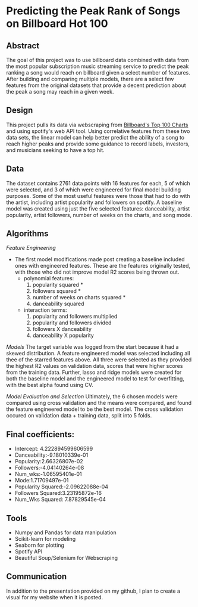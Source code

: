 # Predicting the Peak Rank of Songs on Billboard Hot 100

## Abstract
The goal of this project was to use billboard data combined with data from the most popular subscription music streaming service to predict the peak ranking a song would reach on billboard given a select number of features. After building and comparing multiple models, there are a select few features from the original datasets that provide a decent prediction about the peak a song may reach in a given week. 

## Design
This project pulls its data via webscraping from [Billboard's Top 100 Charts](https://www.billboard.com/charts/hot-100) and using spotify's web API tool. Using correlative features from these two data sets, the linear model can help better predict the ability of a song to reach higher peaks and provide some guidance to record labels, investors, and musicians seeking to have a top hit. 

## Data
The dataset contains 2761 data points with 16 features for each, 5 of which were selected, and 3 of which were engineered for final model building purposes. Some of the most useful features were those that had to do with the artist, including artist popularity and followers on spotify. A baseline model was created using just the five selected features: danceability, artist popularity, artist followers, number of weeks on the charts, and song mode.


## Algorithms

*Feature Engineering*
*  The first model modifications made post creating a baseline included ones with engineered features. These are the features originally tested, with those who did not improve model R2 scores being thrown out.
   * polynomial features:
      1. popularity squared *
      2. followers squared *
      3. number of weeks on charts squared *
      4. danceability squared 
   * interaction terms:
      1. popularity and followers multiplied
      3. popularity and followers divided
      4. followers X danceability
      5. danceability X popularity 

*Models*
The target variable was logged from the start because it had a skewed distribution. A feature engineered model was selected including all thee of the starred features above. All three were selected as they provided the highest R2 values on validation data, scores that were higher scores from the training data. 
Further, lasso and ridge models were created for both the baseline model and the engineered model to test for overfitting, with the best alpha found using CV. 

  

*Model Evaluation and Selection*
Ultimately, the 6 chosen models were compared using cross validation and the means were compared, and found the feature engineered model to be the best model. The cross validation occured on validation data + training data, split into 5 folds. 


## Final coefficients:
* Intercept: 4.222894599606599
* Danceability:-9.18010339e-01
* Popularity:2.66326807e-02
* Followers:-4.04140264e-08
* Num_wks:-1.06595401e-01
* Mode:1.71709497e-01
* Popularity Squared:-2.09622088e-04
* Followers Squared:3.23195872e-16
* Num_Wks Squared: 7.87829545e-04

## Tools
- Numpy and Pandas for data manipulation
- Scikit-learn for modeling
- Seaborn for plotting
- Spotify API
- Beautiful Soup/Selenium for Webscraping

## Communication
In addition to the presentation provided on my github, I plan to create a visual for my website when it is posted. 
